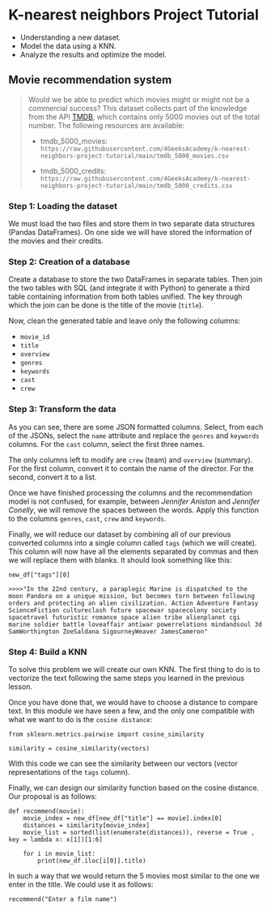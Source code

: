 # K-nearest neighbors Project Tutorial
* Understanding a new dataset.
* Model the data using a KNN.
* Analyze the results and optimize the model.

## Movie recommendation system
>Would we be able to predict which movies might or might not be a commercial success? This dataset collects part of the knowledge from the API [TMDB](https://www.themoviedb.org/?language=es), which contains only 5000 movies out of the total number. The following resources are available:
>
> * tmdb_5000_movies: `https://raw.githubusercontent.com/4GeeksAcademy/k-nearest-neighbors-project-tutorial/main/tmdb_5000_movies.csv`
>
> * tmdb_5000_credits: `https://raw.githubusercontent.com/4GeeksAcademy/k-nearest-neighbors-project-tutorial/main/tmdb_5000_credits.csv`

### Step 1: Loading the dataset
We must load the two files and store them in two separate data structures (Pandas DataFrames). On one side we will have stored the information of the movies and their credits.

### Step 2: Creation of a database
Create a database to store the two DataFrames in separate tables. Then join the two tables with SQL (and integrate it with Python) to generate a third table containing information from both tables unified. The key through which the join can be done is the title of the movie (`title`).

Now, clean the generated table and leave only the following columns:
* `movie_id`
* `title`
* `overview`
* `genres`
* `keywords`
* `cast`
* `crew`

### Step 3: Transform the data
As you can see, there are some JSON formatted columns. Select, from each of the JSONs, select the `name` attribute and replace the `genres` and `keywords` columns. For the `cast` column, select the first three names.

The only columns left to modify are `crew` (team) and `overview` (summary). For the first column, convert it to contain the name of the director. For the second, convert it to a list.

Once we have finished processing the columns and the recommendation model is not confused, for example, between *Jennifer Aniston* and *Jennifer Conelly*, we will remove the spaces between the words. Apply this function to the columns `genres`, `cast`, `crew` and `keywords`.

Finally, we will reduce our dataset by combining all of our previous converted columns into a single column called `tags` (which we will create). This column will now have all the elements separated by commas and then we will replace them with blanks. It should look something like this:

```
new_df["tags"][0]

>>>>"In the 22nd century, a paraplegic Marine is dispatched to the moon Pandora on a unique mission, but becomes torn between following orders and protecting an alien civilization. Action Adventure Fantasy ScienceFiction cultureclash future spacewar spacecolony society spacetravel futuristic romance space alien tribe alienplanet cgi marine soldier battle loveaffair antiwar powerrelations mindandsoul 3d SamWorthington ZoeSaldana SigourneyWeaver JamesCameron"
```

### Step 4: Build a KNN
To solve this problem we will create our own KNN. The first thing to do is to vectorize the text following the same steps you learned in the previous lesson.

Once you have done that, we would have to choose a distance to compare text. In this module we have seen a few, and the only one compatible with what we want to do is the `cosine distance`:

```
from sklearn.metrics.pairwise import cosine_similarity

similarity = cosine_similarity(vectors)
```

With this code we can see the similarity between our vectors (vector representations of the `tags` column).

Finally, we can design our similarity function based on the cosine distance. Our proposal is as follows:
```
def recommend(movie):
    movie_index = new_df[new_df["title"] == movie].index[0]
    distances = similarity[movie_index]
    movie_list = sorted(list(enumerate(distances)), reverse = True , key = lambda x: x[1])[1:6]
    
    for i in movie_list:
        print(new_df.iloc[i[0]].title)
```

In such a way that we would return the 5 movies most similar to the one we enter in the title. We could use it as follows:
```
recommend("Enter a film name")
```
